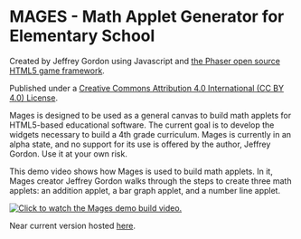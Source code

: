 # MAGES - Math Applet Generator for Elementary School

Created by Jeffrey Gordon using Javascript and [the Phaser open source HTML5 game framework](http://phaser.io).

Published under a [Creative Commons Attribution 4.0 International (CC BY 4.0) License](https://creativecommons.org/licenses/by/4.0/).

Mages is designed to be used as a general canvas to build math applets for HTML5-based educational software.  The current goal is to develop the widgets necessary to build a 4th grade curriculum.  Mages is currently in an alpha state, and no support for its use is offered by the author, Jeffrey Gordon.  Use it at your own risk.

This demo video shows how Mages is used to build math applets.  In it, Mages creator Jeffrey Gordon walks through the steps to create three math applets: an addition applet, a bar graph applet, and a number line applet.

[![Click to watch the Mages demo build video.](http://img.youtube.com/vi/zOboDzJOdY8/0.jpg)](http://www.youtube.com/watch?v=zOboDzJOdY8)

Near current version hosted [here](https://phaser-jgordon510.c9.io/MagesPublic/).

